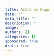 ```yaml
---
title: Astro vs Hugo
date: ''
meta_title: ''
description: ''
image: ''
authors: []
categories: []
sponsored: true
draft: true
---
```

